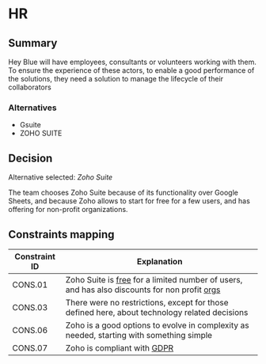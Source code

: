 # HR

## Summary

Hey Blue will have employees, consultants or volunteers working with them. To ensure the experience of these actors, to enable a good performance of the solutions, they need a solution to manage the lifecycle of their collaborators

### Alternatives

- Gsuite
- ZOHO SUITE

## Decision 

Alternative selected: *Zoho Suite*

The team chooses Zoho Suite because of its functionality over Google Sheets, and because Zoho allows to start for free for a few users, and has offering for non-profit organizations.

## Constraints mapping

| Constraint ID | Explanation |
| ------------- | ----------- |
| CONS.01 | Zoho Suite is [free](https://www.zoho.com/books/pricing/) for a limited number of users, and has also discounts for non profit [orgs](https://help.zoho.com/portal/en/kb/social/faqs/payments/articles/is-there-a-discount-provided-for-non-profit-organizations) |
| CONS.03 | There were no restrictions, except for those defined here, about technology related decisions |
| CONS.06 | Zoho is a good options to evolve in complexity as needed, starting with something simple |
| CONS.07 | Zoho is compliant with [GDPR](https://www.zoho.com/gdpr.html) |

